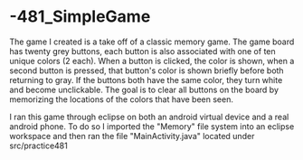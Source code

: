 -481_SimpleGame
===============
The game I created is a take off of a classic memory game.
The game board has twenty grey buttons, each button is also
associated with one of ten unique colors (2 each). When a button is
clicked, the color is shown, when a second button is pressed, that
button's color is shown briefly before both returning to gray. If the buttons
both have the same color, they turn white and become unclickable. The
goal is to clear all buttons on the board by memorizing the locations of
the colors that have been seen.

I ran this game through eclipse on both an android virtual device and a real
android phone. To do so I imported the "Memory" file system into an eclipse workspace
and then ran the file "MainActivity.java" located under src/practice481
